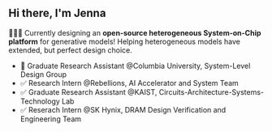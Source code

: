 ## Hi there, I'm Jenna

👩🏻‍💻 Currently designing an **open-source heterogeneous System-on-Chip platform** for generative models! Helping heterogeneous models have extended, but perfect design choice.
  - 🚀 Graduate Research Assistant @Columbia University, System-Level Design Group
  - ✅ Research Intern @Rebellions, AI Accelerator and System Team
  - ✅ Graduate Research Assistant @KAIST, Circuits-Architecture-Systems-Technology Lab
  - ✅ Reserach Intern @SK Hynix, DRAM Design Verification and Engineering Team

